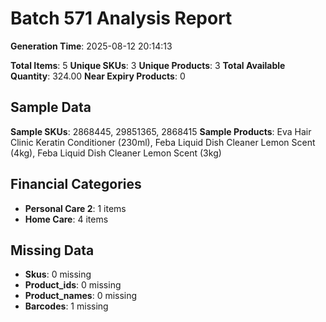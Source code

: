 # Batch 571 Analysis Report

**Generation Time**: 2025-08-12 20:14:13

**Total Items**: 5
**Unique SKUs**: 3
**Unique Products**: 3
**Total Available Quantity**: 324.00
**Near Expiry Products**: 0

## Sample Data
**Sample SKUs**: 2868445, 29851365, 2868415
**Sample Products**: Eva Hair Clinic Keratin Conditioner (230ml), Feba Liquid Dish Cleaner Lemon Scent (4kg), Feba Liquid Dish Cleaner Lemon Scent (3kg)

## Financial Categories
- **Personal Care 2**: 1 items
- **Home Care**: 4 items

## Missing Data
- **Skus**: 0 missing
- **Product_ids**: 0 missing
- **Product_names**: 0 missing
- **Barcodes**: 1 missing
